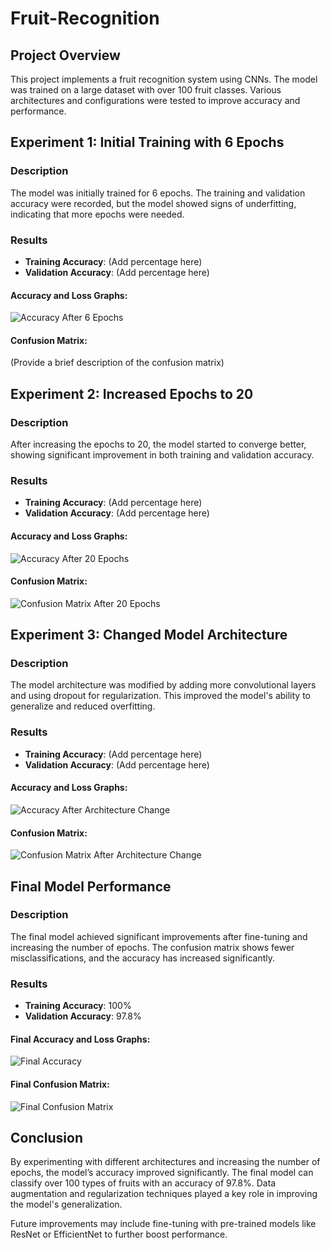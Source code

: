# Fruit-Recognition

## Project Overview
This project implements a fruit recognition system using CNNs. The model was trained on a large dataset with over 100 fruit classes. Various architectures and configurations were tested to improve accuracy and performance.
## Experiment 1: Initial Training with 6 Epochs

### Description
The model was initially trained for 6 epochs. The training and validation accuracy were recorded, but the model showed signs of underfitting, indicating that more epochs were needed.

### Results
- **Training Accuracy**: (Add percentage here)
- **Validation Accuracy**: (Add percentage here)

#### Accuracy and Loss Graphs:
![Accuracy After 6 Epochs](path_to_accuracy_chart_6_epochs.png)

#### Confusion Matrix:
(Provide a brief description of the confusion matrix)
## Experiment 2: Increased Epochs to 20

### Description
After increasing the epochs to 20, the model started to converge better, showing significant improvement in both training and validation accuracy.

### Results
- **Training Accuracy**: (Add percentage here)
- **Validation Accuracy**: (Add percentage here)

#### Accuracy and Loss Graphs:
![Accuracy After 20 Epochs](path_to_accuracy_chart_20_epochs.png)

#### Confusion Matrix:
![Confusion Matrix After 20 Epochs](path_to_confusion_matrix_20_epochs.png)
## Experiment 3: Changed Model Architecture

### Description
The model architecture was modified by adding more convolutional layers and using dropout for regularization. This improved the model's ability to generalize and reduced overfitting.

### Results
- **Training Accuracy**: (Add percentage here)
- **Validation Accuracy**: (Add percentage here)

#### Accuracy and Loss Graphs:
![Accuracy After Architecture Change](path_to_accuracy_chart_architecture_change.png)

#### Confusion Matrix:
![Confusion Matrix After Architecture Change](path_to_confusion_matrix_architecture_change.png)
## Final Model Performance

### Description
The final model achieved significant improvements after fine-tuning and increasing the number of epochs. The confusion matrix shows fewer misclassifications, and the accuracy has increased significantly.

### Results
- **Training Accuracy**: 100%
- **Validation Accuracy**: 97.8%

#### Final Accuracy and Loss Graphs:
![Final Accuracy](path_to_final_accuracy_chart.png)

#### Final Confusion Matrix:
![Final Confusion Matrix](path_to_final_confusion_matrix.png)
## Conclusion
By experimenting with different architectures and increasing the number of epochs, the model’s accuracy improved significantly. The final model can classify over 100 types of fruits with an accuracy of 97.8%. Data augmentation and regularization techniques played a key role in improving the model's generalization.

Future improvements may include fine-tuning with pre-trained models like ResNet or EfficientNet to further boost performance.

